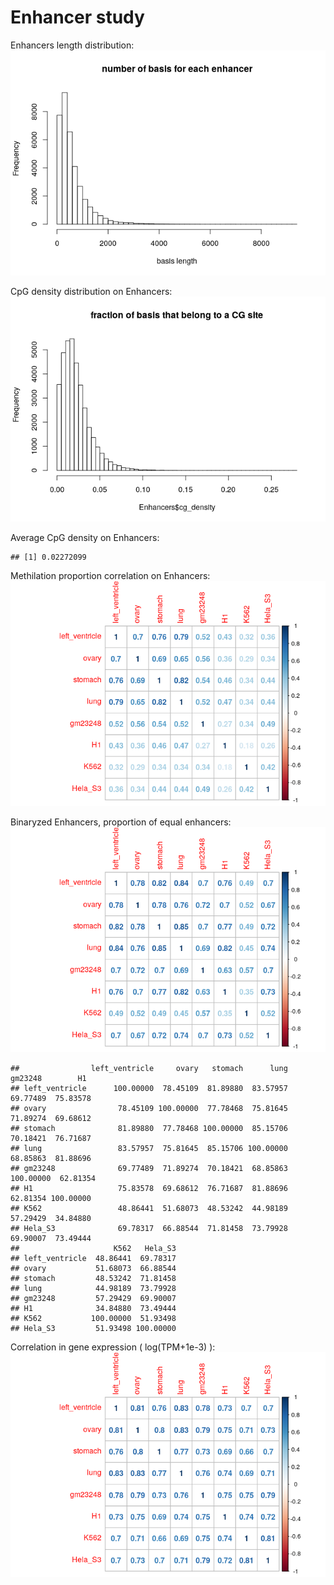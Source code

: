 Enhancer study
================

Enhancers length distribution: ![](Enhancer_study_files/figure-markdown_github/unnamed-chunk-3-1.png)

CpG density distribution on Enhancers: ![](Enhancer_study_files/figure-markdown_github/unnamed-chunk-4-1.png)

Average CpG density on Enhancers:

    ## [1] 0.02272099

Methilation proportion correlation on Enhancers: ![](Enhancer_study_files/figure-markdown_github/unnamed-chunk-7-1.png)

Binaryzed Enhancers, proportion of equal enhancers: ![](Enhancer_study_files/figure-markdown_github/unnamed-chunk-8-1.png)

    ##                left_ventricle     ovary   stomach      lung   gm23248        H1
    ## left_ventricle      100.00000  78.45109  81.89880  83.57957  69.77489  75.83578
    ## ovary                78.45109 100.00000  77.78468  75.81645  71.89274  69.68612
    ## stomach              81.89880  77.78468 100.00000  85.15706  70.18421  76.71687
    ## lung                 83.57957  75.81645  85.15706 100.00000  68.85863  81.88696
    ## gm23248              69.77489  71.89274  70.18421  68.85863 100.00000  62.81354
    ## H1                   75.83578  69.68612  76.71687  81.88696  62.81354 100.00000
    ## K562                 48.86441  51.68073  48.53242  44.98189  57.29429  34.84880
    ## Hela_S3              69.78317  66.88544  71.81458  73.79928  69.90007  73.49444
    ##                     K562   Hela_S3
    ## left_ventricle  48.86441  69.78317
    ## ovary           51.68073  66.88544
    ## stomach         48.53242  71.81458
    ## lung            44.98189  73.79928
    ## gm23248         57.29429  69.90007
    ## H1              34.84880  73.49444
    ## K562           100.00000  51.93498
    ## Hela_S3         51.93498 100.00000

Correlation in gene expression ( log(TPM+1e-3) ): ![](Enhancer_study_files/figure-markdown_github/unnamed-chunk-10-1.png)
